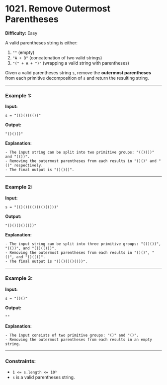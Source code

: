 

# 1021. Remove Outermost Parentheses  

**Difficulty:** Easy  

A valid parentheses string is either:  

1. `""` (empty)  
2. `"A + B"` (concatenation of two valid strings)  
3. `"(" + A + ")"` (wrapping a valid string with parentheses)  

Given a valid parentheses string `s`, remove the **outermost parentheses** from each primitive decomposition of `s` and return the resulting string.  

---

### Example 1:  
**Input:**  
```plaintext
s = "(()())(())"
```

**Output:**  
```plaintext
"()()()"
```

**Explanation:**  
```plaintext
- The input string can be split into two primitive groups: "(()())" and "(())".
- Removing the outermost parentheses from each results in "()()" and "()" respectively.
- The final output is "()()()".
```

---

### Example 2:  
**Input:**  
```plaintext
s = "(()())(())(()(()))"
```

**Output:**  
```plaintext
"()()()()(())"
```

**Explanation:**  
```plaintext
- The input string can be split into three primitive groups: "(()())", "(())", and "(()(()))".
- Removing the outermost parentheses from each results in "()()", "()", and "()(())".
- The final output is "()()()()(())".
```

---

### Example 3:  
**Input:**  
```plaintext
s = "()()"
```

**Output:**  
```plaintext
""
```

**Explanation:**  
```plaintext
- The input consists of two primitive groups: "()" and "()".
- Removing the outermost parentheses from each results in an empty string.
```

---

### Constraints:  
- `1 <= s.length <= 10⁵`  
- `s` is a valid parentheses string.  

